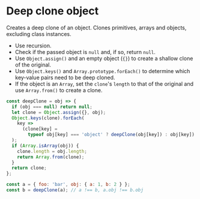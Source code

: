 # Deep clone object

Creates a deep clone of an object. Clones primitives, arrays and objects, excluding class instances.

* Use recursion.
* Check if the passed object is `null` and, if so, return `null`.
* Use `Object.assign()` and an empty object (`{}`) to create a shallow clone of the original.
* Use `Object.keys()` and `Array.prototype.forEach()` to determine which key-value pairs need to be deep cloned.
* If the object is an `Array`, set the `clone`'s `length` to that of the original and use `Array.from()` to create a clone.

```js
const deepClone = obj => {
  if (obj === null) return null;
  let clone = Object.assign({}, obj);
  Object.keys(clone).forEach(
    key =>
      (clone[key] =
        typeof obj[key] === 'object' ? deepClone(obj[key]) : obj[key])
  );
  if (Array.isArray(obj)) {
    clone.length = obj.length;
    return Array.from(clone);
  }
  return clone;
};
```

```js
const a = { foo: 'bar', obj: { a: 1, b: 2 } };
const b = deepClone(a); // a !== b, a.obj !== b.obj
```
